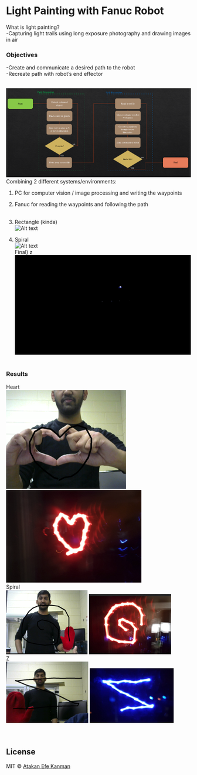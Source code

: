 # Light Painting with Fanuc Robot<br />

What is light painting?<br />
-Capturing light trails using long exposure photography and drawing images in air<br />

### Objectives<br />
-Create and communicate a desired path to the robot<br />
-Recreate path with robot’s end effector<br /><br />

![Alt text](/img/flow.png "Process Flow")<br />
Combining 2 different systems/environments:<br />
1) PC for computer vision / image processing and writing the waypoints<br />
2) Fanuc for reading the waypoints and following the path<br /><br />

1) Rectangle (kinda)<br />![Alt text](/img/image-proc.gif "Image Processing")<br />
2) Spiral <br />![Alt text](/img/robot.gif "Tracking the Waypoints")<br />
Final) z<br />![Alt text](/img/light.gif "Final")<br /><br />

### Results <br />
Heart <br />![Alt text](/img/heart1.png) ![Alt text](/img/heart2.png)<br />
Spiral <br />![Alt text](/img/spiral1.png) ![Alt text](/img/spiral2.png)<br />
Z <br />![Alt text](/img/z1.png) ![Alt text](/img/z2.png)<br /><br /><br />


## License
MIT © [Atakan Efe Kanman](https://atakanefekanman.com)
